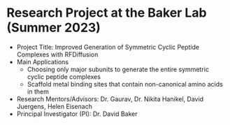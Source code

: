 # Research Project at the Baker Lab (Summer 2023)

- Project Title: Improved Generation of Symmetric Cyclic Peptide Complexes with RFDiffusion
- Main Applications
  - Choosing only major subunits to generate the entire symmetric cyclic peptide complexes
  - Scaffold metal binding sites that contain non-canonical amino acids in them
- Research Mentors/Advisors: Dr. Gaurav, Dr. Nikita Hanikel, David Juergens, Helen Eisenach
- Principal Investigator (PI): Dr. David Baker



